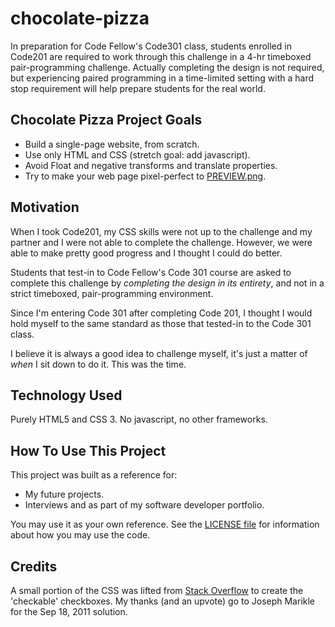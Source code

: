 # chocolate-pizza

In preparation for Code Fellow's Code301 class, students enrolled in Code201 are required to work through this challenge in a 4-hr timeboxed pair-programming challenge. Actually completing the design is not required, but experiencing paired programming in a time-limited setting with a hard stop requirement will help prepare students for the real world.

## Chocolate Pizza Project Goals

- Build a single-page website, from scratch.  
- Use only HTML and CSS (stretch goal: add javascript).  
- Avoid Float and negative transforms and translate properties.  
- Try to make your web page pixel-perfect to [PREVIEW.png](./imgs/PREVIEW.png).  

## Motivation

When I took Code201, my CSS skills were not up to the challenge and my partner and I were not able to complete the challenge. However, we were able to make pretty good progress and I thought I could do better.  

Students that test-in to Code Fellow's Code 301 course are asked to complete this challenge by *completing the design in its entirety*, and not in a strict timeboxed, pair-programming environment.

Since I'm entering Code 301 after completing Code 201, I thought I would hold myself to the same standard as those that tested-in to the Code 301 class.

I believe it is always a good idea to challenge myself, it's just a matter of *when* I sit down to do it. This was the time.

## Technology Used

Purely HTML5 and CSS 3. No javascript, no other frameworks.

## How To Use This Project

This project was built as a reference for:  

- My future projects.  
- Interviews and as part of my software developer portfolio.  

You may use it as your own reference. See the [LICENSE file](./LICENSE) for information about how you may use the code.  

## Credits

A small portion of the CSS was lifted from [Stack Overflow](https://stackoverflow.com/questions/7463391/how-to-create-open-square-checkbox-style-list-marker-for-html-unordered-list) to create the 'checkable' checkboxes. My thanks (and an upvote) go to Joseph Marikle for the Sep 18, 2011 solution.  
